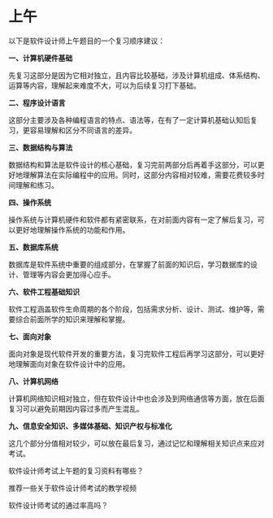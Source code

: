 # 上午
以下是软件设计师上午题目的一个复习顺序建议：

  

**一、计算机硬件基础**

  

先复习这部分是因为它相对独立，且内容比较基础，涉及计算机组成、体系结构、运算等内容，理解起来难度不大，可以为后续复习打下基础。

  

**二、程序设计语言**

  

这部分主要涉及各种编程语言的特点、语法等，在有了一定计算机基础认知后复习，更容易理解和区分不同语言的差异。

  

**三、数据结构与算法**

  

数据结构和算法是软件设计的核心基础，复习完前两部分后再着手这部分，可以更好地理解算法在实际编程中的应用。同时，这部分内容相对较难，需要花费较多时间理解和练习。

  

**四、操作系统**

  

操作系统与计算机硬件和软件都有紧密联系，在对前面内容有一定了解后复习，可以更好地理解操作系统的功能和作用。

  

**五、数据库系统**

  

数据库是软件系统中重要的组成部分，在掌握了前面的知识后，学习数据库的设计、管理等内容会更加得心应手。

  

**六、软件工程基础知识**

  

软件工程涵盖软件生命周期的各个阶段，包括需求分析、设计、测试、维护等，需要综合前面所学的知识来理解和掌握。

  

**七、面向对象**

  

面向对象是现代软件开发的重要方法，复习完软件工程后再学习这部分，可以更好地理解面向对象在软件设计中的应用。

  

**八、计算机网络**

  

计算机网络知识相对独立，但在软件设计中也会涉及到网络通信等方面，放在后面复习可以避免前期因内容过多而产生混乱。

  

**九、信息安全知识、多媒体基础、知识产权与标准化**

  

这几个部分分值相对较少，可以放在最后复习，通过记忆和理解相关知识点来应对考试。

软件设计师考试上午题的复习资料有哪些？

推荐一些关于软件设计师考试的教学视频

软件设计师考试的通过率高吗？